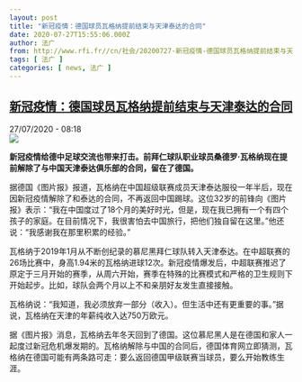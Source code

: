 ```yaml
---
layout: post
title: "新冠疫情：德国球员瓦格纳提前结束与天津泰达的合同"
date: 2020-07-27T15:55:06.000Z
author: 法广
from: http://www.rfi.fr//cn/社会/20200727-新冠疫情-德国球员瓦格纳提前结束与天津泰达的合同
tags: [ 法广 ]
categories: [ news, 法广 ]
---
```

<!--1595865306000-->
[新冠疫情：德国球员瓦格纳提前结束与天津泰达的合同](http://www.rfi.fr//cn/%E7%A4%BE%E4%BC%9A/20200727-%E6%96%B0%E5%86%A0%E7%96%AB%E6%83%85-%E5%BE%B7%E5%9B%BD%E7%90%83%E5%91%98%E7%93%A6%E6%A0%BC%E7%BA%B3%E6%8F%90%E5%89%8D%E7%BB%93%E6%9D%9F%E4%B8%8E%E5%A4%A9%E6%B4%A5%E6%B3%B0%E8%BE%BE%E7%9A%84%E5%90%88%E5%90%8C)
------

<div>
<div>27/07/2020 - 08:18</div><img src="https://s.rfi.fr/media/display/8ca4376e-cfd1-11ea-87dc-005056a964fe/w:310/p:16x9/738px-Sandro_Wagner_Training_2018-10-09_FC_Bayern_Muenchen-2.jpg"><p><strong>新冠疫情给德中足球交流也带来打击。前拜仁球队职业球员桑德罗·瓦格纳现在提前解除了与中国天津泰达俱乐部的合同，留在了德国。</strong></p><div class="t-content__body u-clearfix"><div class="m-interstitial"></div><p>据德国《图片报》报道，瓦格纳在中国超级联赛成员天津泰达服役一年半后，现在因新冠疫情解除了和泰达的合同，不再返回中国踢球。这位32岁的前锋向《图片报》表示：“我在中国度过了18个月的美好时光，但是，现在我已拥有一个有四个孩子的家庭。在目前情况下，我很害怕去中国旅行，把他们独自留在这里。”他还说：“我感谢我在那里积累的经验。”</p><p>瓦格纳于2019年1月从不断创纪录的慕尼黑拜仁球队转入天津泰达。在中超联赛的26场比赛中，身高1.94米的瓦格纳进球12次。新冠疫情爆发后，中超联赛推迟了原定于三月开始的赛季，从周六开始，赛季在特殊的比赛模式和严格的卫生规则下开始起步。比如，球队会两个月以上不和亲朋好友发生直接接触。</p><p>瓦格纳说：“我知道，我必须放弃一部分（收入）。但生活中还有更重要的事。”据说，瓦格纳在天津的年薪纯收入达750万欧元。</p><p>据《图片报》消息，瓦格纳去年冬天回到了德国。这位慕尼黑人是在德国和家人一起度过新冠危机爆发期的。瓦格纳解除与中国的合同后，德国体育网立即猜测，瓦格纳在德国可能有两条路可走：要么返回德国甲级联赛当球员，要么开始教练生涯。</p><div class="o-self-promo o-self-promo--nl o-self-promo--hidden" data-selfpromo-newsletter></div><div class="o-self-promo o-self-promo--app o-self-promo--hidden" data-selfpromo-app></div></div>
</div>
